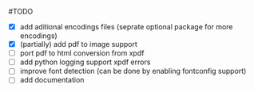#TODO
- [x] add aditional encodings files (seprate optional package for more encodings)
- [x] (partially) add pdf to image support
- [ ] port pdf to html conversion from xpdf
- [ ] add python logging support xpdf errors
- [ ] improve font detection (can be done by enabling fontconfig support)
- [ ] add documentation
